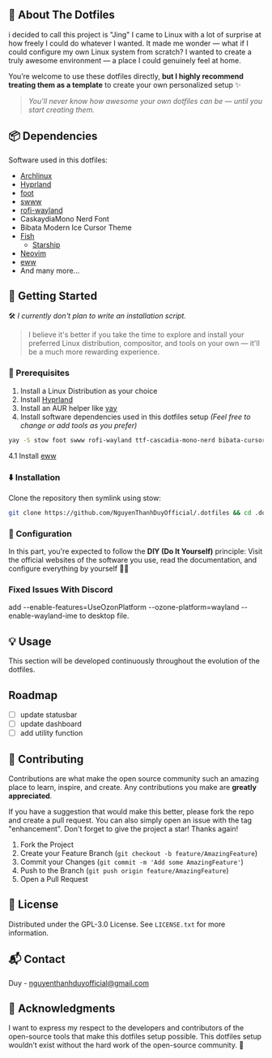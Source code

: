 ## 🌈 About The Dotfiles

i decided to call this project is "Jing"
I came to Linux with a lot of surprise at how freely I could do whatever I wanted. It made me wonder — what if I could configure my own Linux system from scratch? I wanted to create a truly awesome environment — a place I could genuinely feel at home.

You’re welcome to use these dotfiles directly, **but I highly recommend treating them as a template** to create your own personalized setup ✨

> _You’ll never know how awesome your own dotfiles can be — until you start creating them._

## 📦 Dependencies

Software used in this dotfiles:

- [Archlinux](https://archlinux.org/)
- [Hyprland](https://hyprland.org/)
- [foot](https://codeberg.org/dnkl/foot)
- [swww](https://github.com/LGFae/swww)
- [rofi-wayland](https://github.com/lbonn/rofi)
- CaskaydiaMono Nerd Font
- Bibata Modern Ice Cursor Theme
- [Fish](https://fishshell.com/)
  - [Starship](https://github.com/starship/starship)
- [Neovim](https://neovim.io/)
- [eww](https://github.com/elkowar/eww)
- And many more...

## 🚀 Getting Started

🛠️ _I currently don't plan to write an installation script._

> I believe it's better if you take the time to explore and install your preferred Linux distribution, compositor, and tools on your own — it'll be a much more rewarding experience.

### 📝 Prerequisites

1. Install a Linux Distribution as your choice
2. Install [Hyprland](https://wiki.hyprland.org/Getting-Started/Installation/)
3. Install an AUR helper like [yay](https://github.com/Jguer/yay)
4. Install software dependencies used in this dotfiles setup
   _(Feel free to change or add tools as you prefer)_

```bash
yay -S stow foot swww rofi-wayland ttf-cascadia-mono-nerd bibata-cursor-theme fish neovim starship socat
```

4.1 Install [eww](https://elkowar.github.io/eww)

### ⬇️ Installation

Clone the repository then symlink using stow:

```bash
git clone https://github.com/NguyenThanhDuyOfficial/.dotfiles && cd .dotfiles && stow -S Configs
```

### 🔧 Configuration

In this part, you're expected to follow the **DIY (Do It Yourself)** principle: Visit the official websites of the software you use, read the documentation, and configure everything by yourself 💪🏼

### Fixed Issues With Discord

add --enable-features=UseOzonPlatform --ozone-platform=wayland --enable-wayland-ime to desktop file.

## 💡 Usage

This section will be developed continuously throughout the evolution of the dotfiles.

## Roadmap

- [ ] update statusbar
- [ ] update dashboard
- [ ] add utility function

## 🤝 Contributing

Contributions are what make the open source community such an amazing place to learn, inspire, and create. Any contributions you make are **greatly appreciated**.

If you have a suggestion that would make this better, please fork the repo and create a pull request. You can also simply open an issue with the tag "enhancement". Don't forget to give the project a star! Thanks again!

1. Fork the Project
2. Create your Feature Branch (`git checkout -b feature/AmazingFeature`)
3. Commit your Changes (`git commit -m 'Add some AmazingFeature'`)
4. Push to the Branch (`git push origin feature/AmazingFeature`)
5. Open a Pull Request

## 📄 License

Distributed under the GPL-3.0 License. See `LICENSE.txt` for more information.

## 📬 Contact

Duy - [nguyenthanhduyofficial@gmail.com](mailto:nguyenthanhduyofficial@gmail.com)

## 💖 Acknowledgments

I want to express my respect to the developers and contributors of the open-source tools that make this dotfiles setup possible.
This dotfiles setup wouldn’t exist without the hard work of the open-source community. 💖
